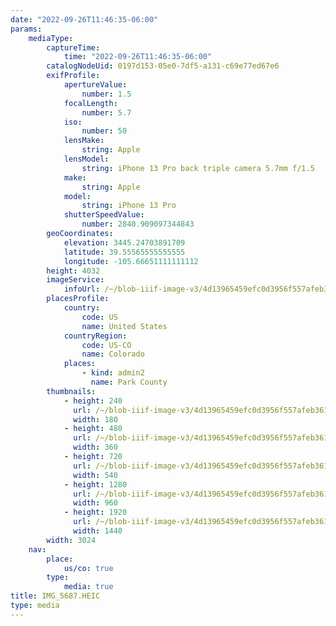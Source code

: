 ```yaml
---
date: "2022-09-26T11:46:35-06:00"
params:
    mediaType:
        captureTime:
            time: "2022-09-26T11:46:35-06:00"
        catalogNodeUid: 0197d153-05e0-7df5-a131-c69e77ed67e6
        exifProfile:
            apertureValue:
                number: 1.5
            focalLength:
                number: 5.7
            iso:
                number: 50
            lensMake:
                string: Apple
            lensModel:
                string: iPhone 13 Pro back triple camera 5.7mm f/1.5
            make:
                string: Apple
            model:
                string: iPhone 13 Pro
            shutterSpeedValue:
                number: 2840.909097344843
        geoCoordinates:
            elevation: 3445.24703891709
            latitude: 39.55565555555555
            longitude: -105.66651111111112
        height: 4032
        imageService:
            infoUrl: /~/blob-iiif-image-v3/4d13965459efc0d3956f557afeb3616966126e102dc2d52359fbb1f245076617/info.json
        placesProfile:
            country:
                code: US
                name: United States
            countryRegion:
                code: US-CO
                name: Colorado
            places:
                - kind: admin2
                  name: Park County
        thumbnails:
            - height: 240
              url: /~/blob-iiif-image-v3/4d13965459efc0d3956f557afeb3616966126e102dc2d52359fbb1f245076617/full/180%2C240/0/default.jpg
              width: 180
            - height: 480
              url: /~/blob-iiif-image-v3/4d13965459efc0d3956f557afeb3616966126e102dc2d52359fbb1f245076617/full/360%2C480/0/default.jpg
              width: 360
            - height: 720
              url: /~/blob-iiif-image-v3/4d13965459efc0d3956f557afeb3616966126e102dc2d52359fbb1f245076617/full/540%2C720/0/default.jpg
              width: 540
            - height: 1280
              url: /~/blob-iiif-image-v3/4d13965459efc0d3956f557afeb3616966126e102dc2d52359fbb1f245076617/full/960%2C1280/0/default.jpg
              width: 960
            - height: 1920
              url: /~/blob-iiif-image-v3/4d13965459efc0d3956f557afeb3616966126e102dc2d52359fbb1f245076617/full/1440%2C1920/0/default.jpg
              width: 1440
        width: 3024
    nav:
        place:
            us/co: true
        type:
            media: true
title: IMG_5687.HEIC
type: media
---
```

